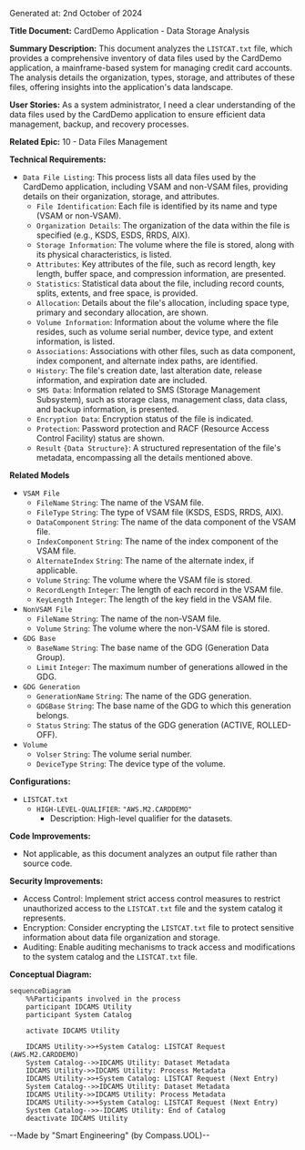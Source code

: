 Generated at: 2nd October of 2024

**Title Document:** CardDemo Application - Data Storage Analysis

**Summary Description:**
This document analyzes the `LISTCAT.txt` file, which provides a comprehensive inventory of data files used by the CardDemo application, a mainframe-based system for managing credit card accounts. The analysis details the organization, types, storage, and attributes of these files, offering insights into the application's data landscape.

**User Stories:**
As a system administrator, I need a clear understanding of the data files used by the CardDemo application to ensure efficient data management, backup, and recovery processes.

**Related Epic:** 10 - Data Files Management

**Technical Requirements:**

- `Data File Listing`: This process lists all data files used by the CardDemo application, including VSAM and non-VSAM files, providing details on their organization, storage, and attributes.
  - `File Identification`: Each file is identified by its name and type (VSAM or non-VSAM).
  - `Organization Details`: The organization of the data within the file is specified (e.g., KSDS, ESDS, RRDS, AIX).
  - `Storage Information`: The volume where the file is stored, along with its physical characteristics, is listed.
  - `Attributes`: Key attributes of the file, such as record length, key length, buffer space, and compression information, are presented.
  - `Statistics`: Statistical data about the file, including record counts, splits, extents, and free space, is provided.
  - `Allocation`: Details about the file's allocation, including space type, primary and secondary allocation, are shown.
  - `Volume Information`: Information about the volume where the file resides, such as volume serial number, device type, and extent information, is listed.
  - `Associations`: Associations with other files, such as data component, index component, and alternate index paths, are identified.
  - `History`: The file's creation date, last alteration date, release information, and expiration date are included.
  - `SMS Data`: Information related to SMS (Storage Management Subsystem), such as storage class, management class, data class, and backup information, is presented.
  - `Encryption Data`: Encryption status of the file is indicated.
  - `Protection`: Password protection and RACF (Resource Access Control Facility) status are shown.
  - `Result` `{Data Structure}`: A structured representation of the file's metadata, encompassing all the details mentioned above.

**Related Models**

- `VSAM File`
  - `FileName` `String`: The name of the VSAM file.
  - `FileType` `String`: The type of VSAM file (KSDS, ESDS, RRDS, AIX).
  - `DataComponent` `String`: The name of the data component of the VSAM file.
  - `IndexComponent` `String`: The name of the index component of the VSAM file.
  - `AlternateIndex` `String`: The name of the alternate index, if applicable.
  - `Volume` `String`: The volume where the VSAM file is stored.
  - `RecordLength` `Integer`: The length of each record in the VSAM file.
  - `KeyLength` `Integer`: The length of the key field in the VSAM file.
- `NonVSAM File`
  - `FileName` `String`: The name of the non-VSAM file.
  - `Volume` `String`: The volume where the non-VSAM file is stored.
- `GDG Base`
  - `BaseName` `String`: The base name of the GDG (Generation Data Group).
  - `Limit` `Integer`: The maximum number of generations allowed in the GDG.
- `GDG Generation`
  - `GenerationName` `String`: The name of the GDG generation.
  - `GDGBase` `String`: The base name of the GDG to which this generation belongs.
  - `Status` `String`: The status of the GDG generation (ACTIVE, ROLLED-OFF).
- `Volume`
  - `Volser` `String`: The volume serial number.
  - `DeviceType` `String`: The device type of the volume.

**Configurations:**

- `LISTCAT.txt`
  - `HIGH-LEVEL-QUALIFIER`: `"AWS.M2.CARDDEMO"`
	- Description: High-level qualifier for the datasets.

**Code Improvements:**
- Not applicable, as this document analyzes an output file rather than source code.

**Security Improvements:**
- Access Control: Implement strict access control measures to restrict unauthorized access to the `LISTCAT.txt` file and the system catalog it represents.
- Encryption: Consider encrypting the `LISTCAT.txt` file to protect sensitive information about data file organization and storage.
- Auditing: Enable auditing mechanisms to track access and modifications to the system catalog and the `LISTCAT.txt` file.

**Conceptual Diagram:**

```mermaid
sequenceDiagram
    %%Participants involved in the process
    participant IDCAMS Utility
    participant System Catalog

    activate IDCAMS Utility

    IDCAMS Utility->>+System Catalog: LISTCAT Request (AWS.M2.CARDDEMO)
    System Catalog-->>IDCAMS Utility: Dataset Metadata
    IDCAMS Utility->>IDCAMS Utility: Process Metadata
    IDCAMS Utility->>+System Catalog: LISTCAT Request (Next Entry)
    System Catalog-->>IDCAMS Utility: Dataset Metadata
    IDCAMS Utility->>IDCAMS Utility: Process Metadata
    IDCAMS Utility->>+System Catalog: LISTCAT Request (Next Entry)
    System Catalog-->>-IDCAMS Utility: End of Catalog
    deactivate IDCAMS Utility
```

--Made by "Smart Engineering" (by Compass.UOL)--